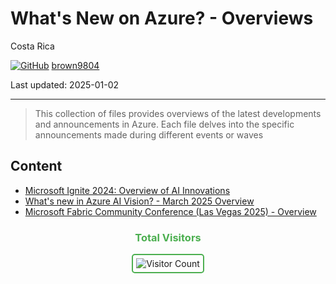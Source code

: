 # What's New on Azure? - Overviews 

Costa Rica

[![GitHub](https://img.shields.io/badge/--181717?logo=github&logoColor=ffffff)](https://github.com/)
[brown9804](https://github.com/brown9804)

Last updated: 2025-01-02

------------------------------------------

> This collection of files provides overviews of the latest developments and announcements in Azure. Each file delves into the specific announcements made during different events or waves

## Content 

- [Microsoft Ignite 2024: Overview of AI Innovations](./0_IgniteNews_2024.md)
- [​What's new in Azure AI Vision?​ - March 2025 Overview](./1_AIvisionMarch2025.md)
- [Microsoft Fabric Community Conference (Las Vegas 2025) - Overview](./2_FabricConfVegas2025.md)

<div align="center">
  <h3 style="color: #4CAF50;">Total Visitors</h3>
  <img src="https://profile-counter.glitch.me/brown9804/count.svg" alt="Visitor Count" style="border: 2px solid #4CAF50; border-radius: 5px; padding: 5px;"/>
</div>
